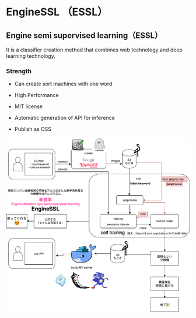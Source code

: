 # EngineSSL （ESSL）

## Engine semi supervised learning（ESSL）

It is a classifier creation method that combines web technology and deep learning technology.

### Strength

* Can create sort machines with one word

* High Performance

* MIT license

* Automatic generation of API for inference

* Publish as OSS


![archtechture](./src/master_arch.png)


